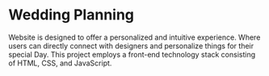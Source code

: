 # Wedding Planning

Website is designed to offer a personalized and intuitive experience. 
Where users can directly connect with designers and personalize things for their special Day.
This project employs a front-end technology stack consisting of HTML, CSS, and JavaScript. 
